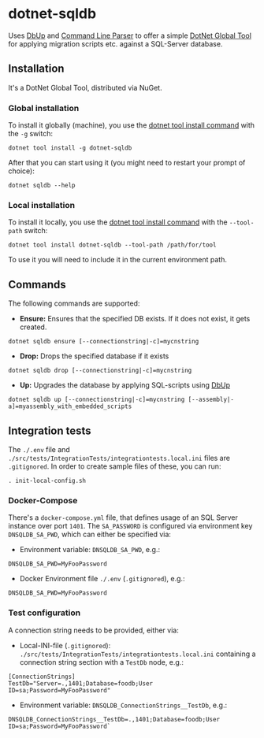 # dotnet-sqldb
Uses [DbUp](https://github.com/dbup/dbup) and [Command Line Parser](https://github.com/commandlineparser/commandline) to offer a simple [DotNet Global Tool](https://docs.microsoft.com/en-us/dotnet/core/tools/global-tools) for applying migration scripts etc. against a SQL-Server database.

## Installation
It's a DotNet Global Tool, distributed via NuGet.

### Global installation
To install it globally (machine), you use the [dotnet tool install command](https://docs.microsoft.com/en-us/dotnet/core/tools/dotnet-tool-install) with the `-g` switch:

```
dotnet tool install -g dotnet-sqldb
```

After that you can start using it (you might need to restart your prompt of choice):

```
dotnet sqldb --help
```

### Local installation
To install it locally, you use the [dotnet tool install command](https://docs.microsoft.com/en-us/dotnet/core/tools/dotnet-tool-install) with the `--tool-path` switch:

```
dotnet tool install dotnet-sqldb --tool-path /path/for/tool
```

To use it you will need to include it in the current environment path.

## Commands
The following commands are supported:

- **Ensure:** Ensures that the specified DB exists. If it does not exist, it gets created.
```
dotnet sqldb ensure [--connectionstring|-c]=mycnstring
```

- **Drop:** Drops the specified database if it exists
```
dotnet sqldb drop [--connectionstring|-c]=mycnstring
```

- **Up:** Upgrades the database by applying SQL-scripts using [DbUp](https://github.com/dbup/dbup)
```
dotnet sqldb up [--connectionstring|-c]=mycnstring [--assembly|-a]=myassembly_with_embedded_scripts
```

## Integration tests
The `./.env` file and `./src/tests/IntegrationTests/integrationtests.local.ini` files are `.gitignored`. In order to create sample files of these, you can run:

```
. init-local-config.sh
```

### Docker-Compose
There's a `docker-compose.yml` file, that defines usage of an SQL Server instance over port `1401`. The `SA_PASSWORD` is configured via environment key `DNSQLDB_SA_PWD`, which can either be specified via:

- Environment variable: `DNSQLDB_SA_PWD`, e.g.:
```
DNSQLDB_SA_PWD=MyFooPassword
```

- Docker Environment file `./.env` (`.gitignored`), e.g.:
```
DNSQLDB_SA_PWD=MyFooPassword
```

### Test configuration
A connection string needs to be provided, either via:

- Local-INI-file (`.gitignored`): `./src/tests/IntegrationTests/integrationtests.local.ini` containing a connection string section with a `TestDb` node, e.g.:
```
[ConnectionStrings]
TestDb="Server=.,1401;Database=foodb;User ID=sa;Password=MyFooPassword"
```

- Environment variable: `DNSQLDB_ConnectionStrings__TestDb`, e.g.:

```
DNSQLDB_ConnectionStrings__TestDb=.,1401;Database=foodb;User ID=sa;Password=MyFooPassword`
```